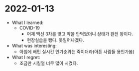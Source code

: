 # 2022-01-13

- What I learned: 
  - COVID-19
    - 어제 백신 3차를 맞고 약을 안먹었더니 상태가 완전 꽝이다.
    - 현장실습을 뺐다. 못일어나겠다.
- What was interesting: 
  - 아침에 배민 실시간 인기순위는 죽이더라(아픈 사람들 용인가봄)
- What I regret: 
  - 조금만 시킬껄 너무 많이 시켰다.